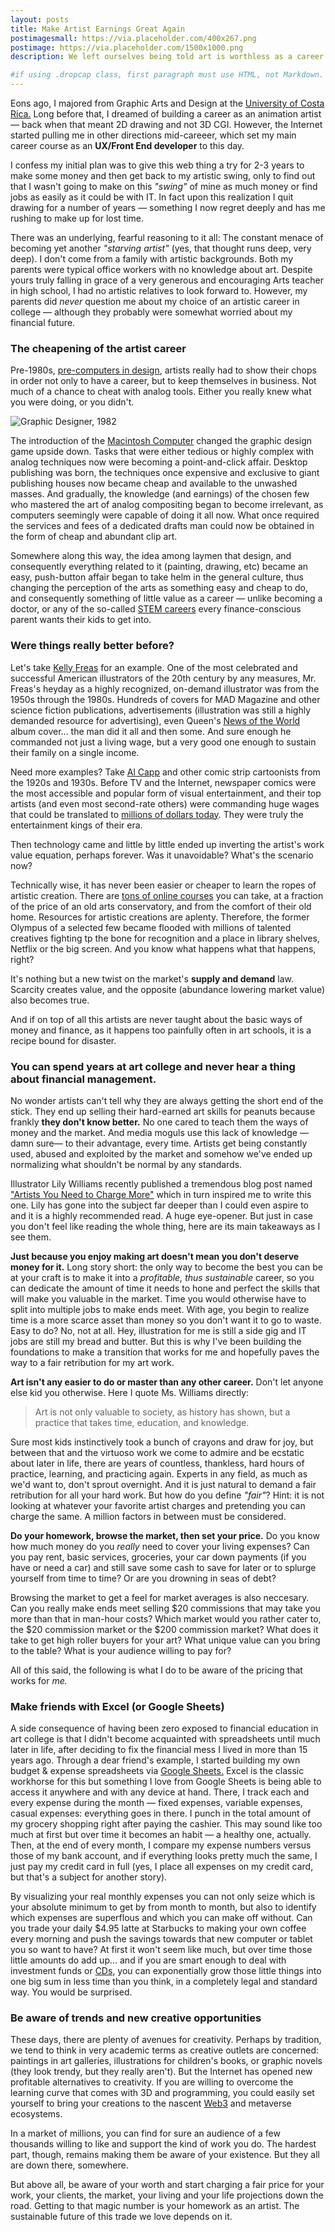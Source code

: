 ```yaml
---
layout: posts
title: Make Artist Earnings Great Again
postimagesmall: https://via.placeholder.com/400x267.png
postimage: https://via.placeholder.com/1500x1000.png
description: We left ourselves being told art is worthless as a career. But this wasn't the way it used to be. Nor it should continue to — if we care to do something about it.

#if using .dropcap class, first paragraph must use HTML, not Markdown.
---
```


<p class="dropcap">Eons ago, I majored from Graphic Arts and Design at the <a href="https://ucr.ac.cr/">University of Costa Rica.</a> Long before that, I dreamed of building a career as an animation artist — back when that meant 2D drawing and not 3D CGI. However, the Internet started pulling me in other directions mid-careeer, which set my main career course as an <strong>UX/Front End developer</strong> to this day.</p>

I confess my initial plan was to give this web thing a try for 2-3 years to make some money and then get back to my artistic swing, only to find out that I wasn't going to make on this *"swing"* of mine as much money or find jobs as easily as it could be with IT. In fact upon this realization I quit drawing for a number of years — something I now regret deeply and has me rushing to make up for lost time.

There was an underlying, fearful reasoning to it all: The constant menace of becoming yet another *"starving artist"* (yes, that thought runs deep, very deep). I don't come from a family with artistic backgrounds. Both my parents were typical office workers with no knowledge about art. Despite yours truly falling in grace of a very generous and encouraging Arts teacher in high school, I had no artistic relatives to look forward to. However, my parents did *never* question me about my choice of an artistic career in college — although they probably were somewhat worried about my financial future.

### The cheapening of the artist career

Pre-1980s, [pre-computers in design](https://www.britannica.com/art/graphic-design/The-digital-revolution), artists really had to show their chops in order not only to have a career, but to keep themselves in business. Not much of a chance to cheat with analog tools. Either you really knew what you were doing, or you didn't.

![Graphic Designer, 1982](/assets/images/blog/graphic-designer-1982.jpg#center)


The introduction of the [Macintosh Computer](https://everymac.com/systems/apple/mac_classic/specs/mac_128k.html) changed the graphic design game upside down. Tasks that were either tedious or highly complex with analog techniques now were becoming a point-and-click affair. Desktop publishing was born, the techniques once expensive and exclusive to giant publishing houses now became cheap and available to the unwashed masses. And gradually, the knowledge (and earnings) of the chosen few who mastered the art of analog compositing began to become irrelevant, as computers seemingly were capable of doing it all now. What once required the services and fees of a dedicated drafts man could now be obtained in the form of cheap and abundant clip art.

Somewhere along this way, the idea among laymen that design, and consequently everything related to it (painting, drawing, etc) became an easy, push-button affair began to take helm in the general culture, thus changing the perception of the arts as something easy and cheap to do, and consequently something of little value as a career — unlike becoming a doctor, or any of the so-called [STEM careers](https://en.wikipedia.org/wiki/Science,_technology,_engineering,_and_mathematics) every finance-conscious parent wants their kids to get into.

### Were things really better before?

Let's take [Kelly Freas](https://en.wikipedia.org/wiki/Kelly_Freas) for an example. One of the most celebrated and successful American illustrators of the 20th century by any measures, Mr. Freas's heyday as a highly recognized, on-demand illustrator was from the 1950s through the 1980s. Hundreds of covers for MAD Magazine and other science fiction publications, advertisements (illustration was still a highly demanded resource for advertising), even Queen's [News of the World](https://en.wikipedia.org/wiki/News_of_the_World_(album)) album cover... the man did it all and then some. And sure enough he commanded not just a living wage, but a very good one enough to sustain their family on a single income.

Need more examples? Take [Al Capp](https://en.wikipedia.org/wiki/Al_Capp) and other comic strip cartoonists from the 1920s and 1930s. Before TV and the Internet, newspaper comics were the most accessible and popular form of visual entertainment, and their top artists (and even most second-rate others) were commanding huge wages that could be translated to [millions of dollars today](https://www.printmag.com/featured/the-advertising-power-of-comic-book-artists/). They were truly the entertainment kings of their era.

Then technology came and little by little ended up inverting the artist's work value equation, perhaps forever. Was it unavoidable? What's the scenario now?

Technically wise, it has never been easier or cheaper to learn the ropes of artistic creation. There are [tons of online courses](https://www.domestika.org/) you can take, at a fraction of the price of an old arts conservatory, and from the comfort of their old home. Resources for artistic creations are aplenty. Therefore, the former Olympus of a selected few became flooded with millions of talented creatives fighting tp the bone for recognition and a place in library shelves, Netflix or the big screen. And you know what happens what that happens, right?

It's nothing but a new twist on the market's **supply and demand** law. Scarcity creates value, and the opposite (abundance lowering market value) also becomes true. 

And if on top of all this artists are never taught about the basic ways of money and finance, as it happens too painfully often in art schools, it is a recipe bound for disaster.


### You can spend years at art college and never hear a thing about financial management.

No wonder artists can't tell why they are always getting the short end of the stick. They end up selling their hard-earned art skills for peanuts because frankly **they don't know better.** No one cared to teach them the ways of money and the market. And media moguls use this lack of knowledge —damn sure— to their advantage, every time. Artists get being constantly used, abused and exploited by the market and somehow we've ended up normalizing what shouldn't be normal by any standards.

Illustrator Lily Williams recently published a tremendous blog post named ["Artists You Need to Charge More"](https://lilywilliamsart.com/2021/11/15/artists-income-inflation/) which in turn inspired me to write this one. Lily has gone into the subject far deeper than I could even aspire to and it is a highly recommended read. A huge eye-opener. But just in case you don't feel like reading the whole thing, here are its main takeaways as I see them.

**Just because you enjoy making art doesn't mean you don't deserve money for it.** Long story short: the only way to become the best you can be at your craft is to make it into a *profitable, thus sustainable* career, so you can dedicate the amount of time it needs to hone and perfect the skills that will make you valuable in the market. Time you would otherwise have to split into multiple jobs to make ends meet. With age, you begin to realize time is a more scarce asset than money so you don't want it to go to waste. Easy to do? No, not at all. Hey, illustration for me is still a side gig and IT jobs are still my bread and butter. But this is why I've been building the foundations to make a transition that works for me and hopefully paves the way to a fair retribution for my art work.

**Art isn't any easier to do or master than any other career.** Don't let anyone else kid you otherwise. Here I quote Ms. Williams directly: 

> Art is not only valuable to society, as history has shown, but a practice that takes time, education, and knowledge.

Sure most kids instinctively took a bunch of crayons and draw for joy, but between that and the virtuoso work we come to admire and be ecstatic about later in life, there are years of countless, thankless, hard hours of practice, learning, and practicing again. Experts in any field, as much as we'd want to, don't sprout overnight. And it is just natural to demand a fair retribution for all your hard work. But how do you define *"fair"*? Hint: it is not looking at whatever your favorite artist charges and pretending you can charge the same. A million factors in between must be considered.

**Do your homework, browse the market, then set your price.** Do you know how much money do you *really* need to cover your living expenses? Can you pay rent, basic services, groceries, your car down payments (if you have or need a car) and still save some cash to save for later or to splurge yourself from time to time? Or are you drowning in seas of debt?

Browsing the market to get a feel for market averages is also neccesary. Can you really make ends meet selling $20 commissions that may take you more than that in man-hour costs? Which market would you rather cater to, the $20 commission market or the $200 commission market? What does it take to get high roller buyers for your art? What unique value can you bring to the table? What is your audience willing to pay for?

All of this said, the following is what I do to be aware of the pricing that works for *me.*

### Make friends with Excel (or Google Sheets)

A side consequence of having been zero exposed to financial education in art college is that I didn't become acquainted with spreadsheets until much later in life, after deciding to fix the financial mess I lived in more than 15 years ago. Through a dear friend's example, I started building my own budget & expense spreadsheets via [Google Sheets.](https://docs.google.com/spreadsheets/) Excel is the classic workhorse for this but something I love from Google Sheets is being able to access it anywhere and with any device at hand. There, I track each and every expense during the month — fixed expenses, variable expenses, casual expenses: everything goes in there. I punch in the total amount of my grocery shopping right after paying the cashier. This may sound like too much at first but over time it becomes an habit — a healthy one, actually. Then, at the end of every month, I compare my expense numbers versus those of my bank account, and if everything looks pretty much the same, I just pay my credit card in full (yes, I place all expenses on my credit card, but that's a subject for another story).

By visualizing your real monthly expenses you can not only seize which is your absolute minimum to get by from month to month, but also to identify which expenses are superflous and which you can make off without. Can you trade your daily $4.95 latte at Starbucks to making your own coffee every morning and push the savings towards that new computer or tablet you so want to have? At first it won't seem like much, but over time those little amounts do add up... and if you are smart enough to deal with investment funds or [CDs](https://en.wikipedia.org/wiki/Certificate_of_deposit), you can exponentially grow those little things into one big sum in less time than you think, in a completely legal and standard way. You would be surprised.

### Be aware of trends and new creative opportunities

These days, there are plenty of avenues for creativity. Perhaps by tradition, we tend to think in very academic terms as creative outlets are concerned: paintings in art galleries, illustrations for children's books, or graphic novels (they look trendy, but they really aren't). But the Internet has opened new profitable alternatives to creativity. If you are willing to overcome the learning curve that comes with 3D and programming, you could easily set yourself to bring your creations to the nascent [Web3](https://en.wikipedia.org/wiki/Web3) and metaverse ecosystems. 


In a market of millions, you can find for sure an audience of a few thousands willing to like and support the kind of work you do. The hardest part, though, remains making them be aware of your existence. But they all are down there, somewhere.

<p class="closing">But above all, be aware of your worth and start charging a fair price for your work, your clients, the market, your living and your life projections down the road. Getting to that magic number is your homework as an artist. The sustainable future of this trade we love depends on it.</p>



<!-- embed Twitter -->
<!-- <blockquote class="twitter-tweet" data-align="center"><p lang="en" dir="ltr">I think this captures a lot of us on here <a href="https://t.co/6ukF7H1h6p">pic.twitter.com/6ukF7H1h6p</a></p>&mdash; Deadman Spooke 💀👻 (@DenmanRooke) <a href="https://twitter.com/DenmanRooke/status/1442511252811440136?ref_src=twsrc%5Etfw">September 27, 2021</a></blockquote> -->
<!-- /stop Twitter embed -->



<script async src="https://platform.twitter.com/widgets.js" charset="utf-8"></script>
